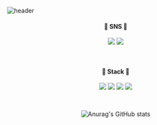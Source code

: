 ![header](https://capsule-render.vercel.app/api?type=waving&color=auto&height=200&section=header&text=SonSuBin129&fontSize=50&fontAlignY=40)

<div align="center">
  
  ####  :orange: SNS :orange:
  <a href="https://www.instagram.com/w.bean0129/" target="_blank"><img src="https://img.shields.io/badge/w.bean129-E4405F?style=flat-square&logo=Instagram&logoColor=white"/></a>
  <a href="https://mail.google.com/mail" target="_blank"><img src="https://img.shields.io/badge/ttokky0129@gmail.com-EA4335?style=flat-square&logo=Gmail&logoColor=white"/></a>
  
  <br/>

  ####  :apple: Stack :apple:
  <img src="https://img.shields.io/badge/C++-00599C?style=flat-square&logo=C%2B%2B&logoColor=white"> <img src="https://img.shields.io/badge/Python-3776AB?style=flat-square&logo=python&logoColor=white"> <img src="https://img.shields.io/badge/Kotlin-7F52FF?style=flat-square&logo=kotlin&logoColor=white"> <img src="https://img.shields.io/badge/Django-3776AB?style=flat-square&logo=django&logoColor=white">

  <br/>

  ![Anurag's GitHub stats](https://github-readme-stats.vercel.app/api?username=SonSuBin129&show_icons=true&theme=calm)

</div>
